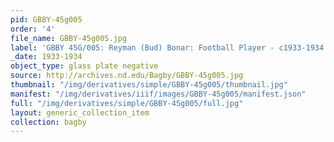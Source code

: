 ```yaml
---
pid: GBBY-45g005
order: '4'
file_name: GBBY-45g005.jpg
label: 'GBBY 45G/005: Reyman (Bud) Bonar: Football Player - c1933-1934'
_date: 1933-1934
object_type: glass plate negative
source: http://archives.nd.edu/Bagby/GBBY-45g005.jpg
thumbnail: "/img/derivatives/simple/GBBY-45g005/thumbnail.jpg"
manifest: "/img/derivatives/iiif/images/GBBY-45g005/manifest.json"
full: "/img/derivatives/simple/GBBY-45g005/full.jpg"
layout: generic_collection_item
collection: bagby
---
```

